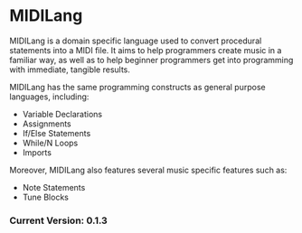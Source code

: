 # MIDILang

MIDILang is a domain specific language used to convert procedural statements into a MIDI file. It aims to help programmers create music in a familiar way, as well as to help beginner programmers get into programming with immediate, tangible results.

MIDILang has the same programming constructs as general purpose languages, including:
- Variable Declarations
- Assignments
- If/Else Statements
- While/N Loops
- Imports

Moreover, MIDILang also features several music specific features such as:
- Note Statements
- Tune Blocks

### Current Version: 0.1.3
